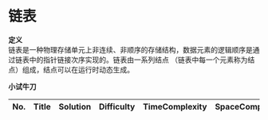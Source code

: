 # 链表

**定义**  
链表是一种物理存储单元上非连续、非顺序的存储结构，数据元素的逻辑顺序是通过链表中的指针链接次序实现的。链表由一系列结点
（链表中每一个元素称为结点）组成，结点可以在运行时动态生成。

**小试牛刀**

| No. | Title | Solution | Difficulty | TimeComplexity | SpaceComplexity | Favorite | Acceptance | Download |
| :------------: | :------------: | :------------: | :------------: | :------------: | :------------: | :------------: | :------------: | :------------: |

